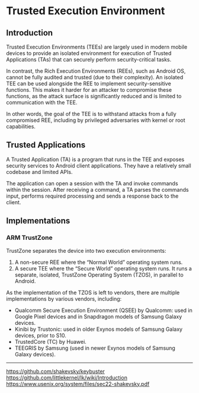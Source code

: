 # Trusted Execution Environment
## Introduction
Trusted Execution Environments (TEEs) are largely used in modern mobile devices to provide an isolated environment for execution of Trusted Applications (TAs) that can securely perform security-critical tasks.

In contrast, the Rich Execution Environments (REEs), such as Android OS, cannot be fully audited and trusted (due to their complexity). An isolated TEE can be used alongside the REE to implement security-sensitive functions. This makes it harder for an attacker to compromise these functions, as the attack surface is significantly reduced and is limited to communication with the TEE.

In other words, the goal of the TEE is to withstand attacks from a fully compromised REE, including by privileged adversaries with kernel or root capabilities.

## Trusted Applications
A Trusted Application (TA) is a program that runs in the TEE and exposes security services to Android client applications. They have a relatively small codebase and limited APIs.

The application can open a session with the TA and invoke commands within the session. After receiving a command, a TA parses the commands input, performs required processing and sends a response back to the client.

## Implementations
### ARM TrustZone
TrustZone separates the device into two execution environments:
1. A non-secure REE where the “Normal World” operating system runs.
2. A secure TEE where the “Secure World” operating system runs. It runs a separate, isolated, TrustZone Operating System (TZOS), in parallel to Android.

As the implementation of the TZOS is left to vendors, there are multiple implementations by various vendors, including:
- Qualcomm Secure Execution Environment (QSEE) by Qualcomm: used in Google Pixel devices and in Snapdragon models of Samsung Galaxy devices.
- Kinibi by Trustonic: used in older Exynos models of Samsung Galaxy devices, prior to S10.
- TrustedCore (TC) by Huawei.
- TEEGRIS by Samsung (used in newer Exynos models of Samsung Galaxy devices).

---
https://github.com/shakevsky/keybuster
https://github.com/littlekernel/lk/wiki/Introduction
https://www.usenix.org/system/files/sec22-shakevsky.pdf


